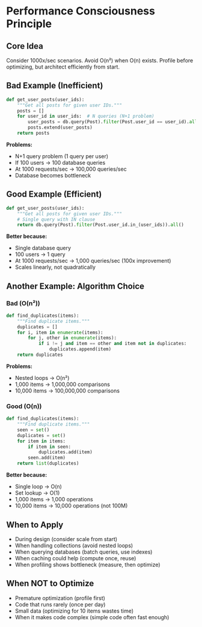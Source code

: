 # Performance Consciousness Principle

## Core Idea
Consider 1000x/sec scenarios. Avoid O(n²) when O(n) exists. Profile before optimizing, but architect efficiently from start.

## Bad Example (Inefficient)

```python
def get_user_posts(user_ids):
    """Get all posts for given user IDs."""
    posts = []
    for user_id in user_ids:  # N queries (N+1 problem)
        user_posts = db.query(Post).filter(Post.user_id == user_id).all()
        posts.extend(user_posts)
    return posts
```

**Problems:**
- N+1 query problem (1 query per user)
- If 100 users → 100 database queries
- At 1000 requests/sec → 100,000 queries/sec
- Database becomes bottleneck

## Good Example (Efficient)

```python
def get_user_posts(user_ids):
    """Get all posts for given user IDs."""
    # Single query with IN clause
    return db.query(Post).filter(Post.user_id.in_(user_ids)).all()
```

**Better because:**
- Single database query
- 100 users → 1 query
- At 1000 requests/sec → 1,000 queries/sec (100x improvement)
- Scales linearly, not quadratically

## Another Example: Algorithm Choice

### Bad (O(n²))

```python
def find_duplicates(items):
    """Find duplicate items."""
    duplicates = []
    for i, item in enumerate(items):
        for j, other in enumerate(items):
            if i != j and item == other and item not in duplicates:
                duplicates.append(item)
    return duplicates
```

**Problems:**
- Nested loops → O(n²)
- 1,000 items → 1,000,000 comparisons
- 10,000 items → 100,000,000 comparisons

### Good (O(n))

```python
def find_duplicates(items):
    """Find duplicate items."""
    seen = set()
    duplicates = set()
    for item in items:
        if item in seen:
            duplicates.add(item)
        seen.add(item)
    return list(duplicates)
```

**Better because:**
- Single loop → O(n)
- Set lookup → O(1)
- 1,000 items → 1,000 operations
- 10,000 items → 10,000 operations (not 100M)

## When to Apply

- During design (consider scale from start)
- When handling collections (avoid nested loops)
- When querying databases (batch queries, use indexes)
- When caching could help (compute once, reuse)
- When profiling shows bottleneck (measure, then optimize)

## When NOT to Optimize

- Premature optimization (profile first)
- Code that runs rarely (once per day)
- Small data (optimizing for 10 items wastes time)
- When it makes code complex (simple code often fast enough)
